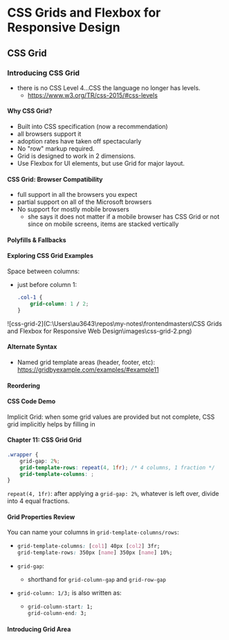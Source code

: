 # CSS Grids and Flexbox for Responsive Design



## CSS Grid

### Introducing CSS Grid

- there is no CSS Level 4...CSS the language no longer has levels.
  - https://www.w3.org/TR/css-2015/#css-levels

#### Why CSS Grid?

- Built into CSS specification (now a recommendation)
- all browsers support it
- adoption rates have taken off spectacularly
- No "row" markup required.
- Grid is designed to work in 2 dimensions.
- Use Flexbox for UI elements, but use Grid for major layout.

#### CSS Grid: Browser Compatibility

- full support in all the browsers you expect
- partial support on all of the Microsoft browsers
- No support for mostly mobile browsers
  - she says it does not matter if a mobile browser has CSS Grid or not since on mobile screens, items are stacked vertically

#### Polyfills & Fallbacks

#### Exploring CSS Grid Examples

Space between columns:

- just before column 1:

  ```css
  .col-1 {
      grid-column: 1 / 2;
  }
  ```



![css-grid-2](C:\Users\au3643\repos\my-notes\frontendmasters\CSS Grids and Flexbox for Responsive Web Design\images\css-grid-2.png)



#### Alternate Syntax

- Named grid template areas (header, footer, etc):
  https://gridbyexample.com/examples/#example11

#### Reordering

#### CSS Code Demo

Implicit Grid: when some grid values are provided but not complete, CSS grid implicitly helps by filling in



#### Chapter 11: CSS Grid Grid

```css
.wrapper {
    grid-gap: 2%;
    grid-template-rows: repeat(4, 1fr); /* 4 columns, 1 fraction */
    grid-template-columns: ;
}
```

`repeat(4, 1fr)`: after applying a `grid-gap: 2%`, whatever is left over, divide into 4 equal fractions.

#### Grid Properties Review

You can name your columns in `grid-template-columns/rows`:

- ```css
  grid-template-columns: [col1] 40px [col2] 3fr;
  grid-template-rows: 350px [name] 350px [name] 10%;
  ```

- `grid-gap`:

  - shorthand for `grid-column-gap` and `grid-row-gap`

- `grid-column: 1/3;` is also written as:

  - ```css
    grid-column-start: 1;
    grid-column-end: 3;
    ```

#### Introducing Grid Area

